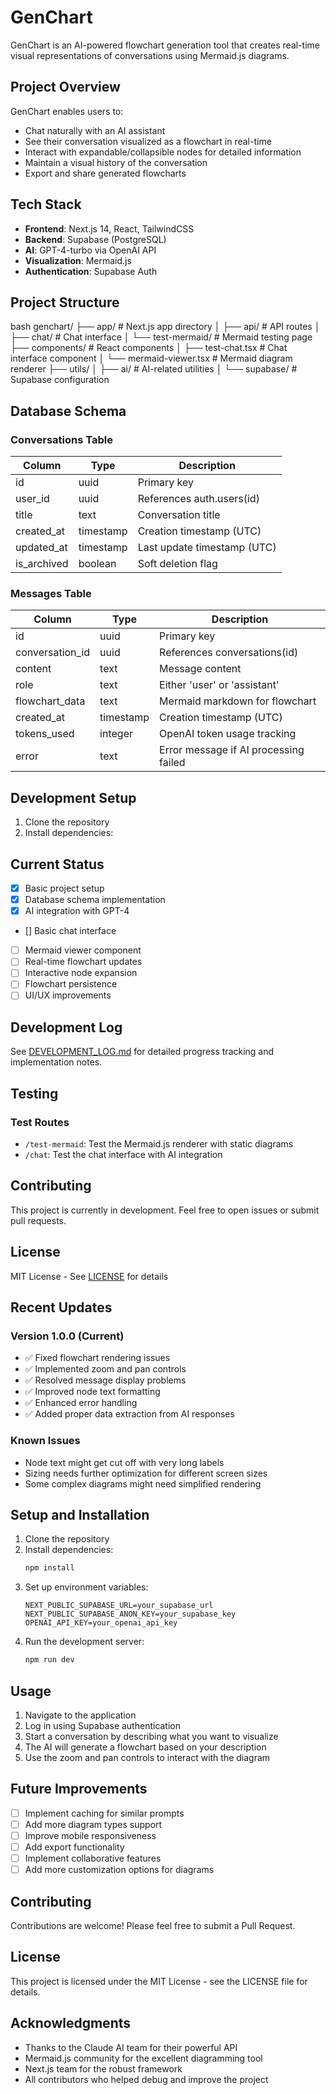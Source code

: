 # GenChart

GenChart is an AI-powered flowchart generation tool that creates real-time visual representations of conversations using Mermaid.js diagrams.

## Project Overview

GenChart enables users to:
- Chat naturally with an AI assistant
- See their conversation visualized as a flowchart in real-time
- Interact with expandable/collapsible nodes for detailed information
- Maintain a visual history of the conversation
- Export and share generated flowcharts

## Tech Stack

- **Frontend**: Next.js 14, React, TailwindCSS
- **Backend**: Supabase (PostgreSQL)
- **AI**: GPT-4-turbo via OpenAI API
- **Visualization**: Mermaid.js
- **Authentication**: Supabase Auth

## Project Structure
bash
genchart/
├── app/ # Next.js app directory
│ ├── api/ # API routes
│ ├── chat/ # Chat interface
│ └── test-mermaid/ # Mermaid testing page
├── components/ # React components
│ ├── test-chat.tsx # Chat interface component
│ └── mermaid-viewer.tsx # Mermaid diagram renderer
├── utils/
│ ├── ai/ # AI-related utilities
│ └── supabase/ # Supabase configuration


## Database Schema

### Conversations Table
| Column      | Type      | Description                    |
|------------|-----------|--------------------------------|
| id         | uuid      | Primary key                    |
| user_id    | uuid      | References auth.users(id)      |
| title      | text      | Conversation title             |
| created_at | timestamp | Creation timestamp (UTC)       |
| updated_at | timestamp | Last update timestamp (UTC)    |
| is_archived| boolean   | Soft deletion flag             |

### Messages Table
| Column           | Type      | Description                           |
|-----------------|-----------|---------------------------------------|
| id              | uuid      | Primary key                           |
| conversation_id | uuid      | References conversations(id)          |
| content         | text      | Message content                       |
| role            | text      | Either 'user' or 'assistant'         |
| flowchart_data  | text      | Mermaid markdown for flowchart       |
| created_at      | timestamp | Creation timestamp (UTC)              |
| tokens_used     | integer   | OpenAI token usage tracking          |
| error           | text      | Error message if AI processing failed |

## Development Setup

1. Clone the repository
2. Install dependencies:


## Current Status

- [x] Basic project setup
- [x] Database schema implementation
- [x] AI integration with GPT-4
- [] Basic chat interface
- [ ] Mermaid viewer component
- [ ] Real-time flowchart updates
- [ ] Interactive node expansion
- [ ] Flowchart persistence
- [ ] UI/UX improvements

## Development Log

See [DEVELOPMENT_LOG.md](./development_log.md) for detailed progress tracking and implementation notes.

## Testing

### Test Routes
- `/test-mermaid`: Test the Mermaid.js renderer with static diagrams
- `/chat`: Test the chat interface with AI integration

## Contributing

This project is currently in development. Feel free to open issues or submit pull requests.

## License

MIT License - See [LICENSE](./LICENSE) for details


## Recent Updates
### Version 1.0.0 (Current)
- ✅ Fixed flowchart rendering issues
- ✅ Implemented zoom and pan controls
- ✅ Resolved message display problems
- ✅ Improved node text formatting
- ✅ Enhanced error handling
- ✅ Added proper data extraction from AI responses

### Known Issues
- Node text might get cut off with very long labels
- Sizing needs further optimization for different screen sizes
- Some complex diagrams might need simplified rendering

## Setup and Installation
1. Clone the repository
2. Install dependencies:
   ```bash
   npm install
   ```
3. Set up environment variables:
   ```env
   NEXT_PUBLIC_SUPABASE_URL=your_supabase_url
   NEXT_PUBLIC_SUPABASE_ANON_KEY=your_supabase_key
   OPENAI_API_KEY=your_openai_api_key
   ```
4. Run the development server:
   ```bash
   npm run dev
   ```

## Usage
1. Navigate to the application
2. Log in using Supabase authentication
3. Start a conversation by describing what you want to visualize
4. The AI will generate a flowchart based on your description
5. Use the zoom and pan controls to interact with the diagram

## Future Improvements
- [ ] Implement caching for similar prompts
- [ ] Add more diagram types support
- [ ] Improve mobile responsiveness
- [ ] Add export functionality
- [ ] Implement collaborative features
- [ ] Add more customization options for diagrams

## Contributing
Contributions are welcome! Please feel free to submit a Pull Request.

## License
This project is licensed under the MIT License - see the LICENSE file for details.

## Acknowledgments
- Thanks to the Claude AI team for their powerful API
- Mermaid.js community for the excellent diagramming tool
- Next.js team for the robust framework
- All contributors who helped debug and improve the project

